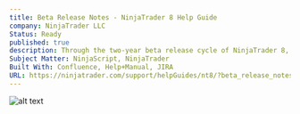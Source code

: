 ```yaml
---
title: Beta Release Notes - NinjaTrader 8 Help Guide
company: NinjaTrader LLC
Status: Ready
published: true
description: Through the two-year beta release cycle of NinjaTrader 8, I was responsible for compiling and writing release notes that described the changes for each iteration up until the final release candidate.
Subject Matter: NinjaScript, NinjaTrader
Built With: Confluence, Help+Manual, JIRA
URL: https://ninjatrader.com/support/helpGuides/nt8/?beta_release_notes.htm
---
```


![alt text](../../static/work/images/beta.png)
